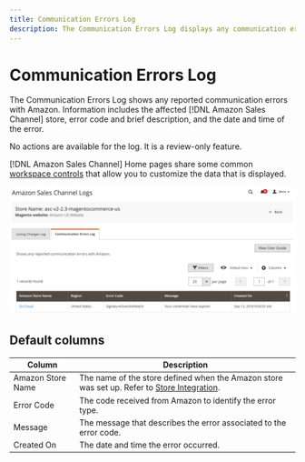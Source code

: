 ```yaml
---
title: Communication Errors Log
description: The Communication Errors Log displays any communication errors between Amazon and Commerce.
---
```


# Communication Errors Log

The Communication Errors Log shows any reported communication errors with Amazon. Information includes the affected [!DNL Amazon Sales Channel] store, error code and brief description, and the date and time of the error.

No actions are available for the log. It is a review-only feature.

[!DNL Amazon Sales Channel] Home pages share some common [workspace controls](./workspace-controls.md) that allow you to customize the data that is displayed.

![Communication Errors Log](assets/amazon-comm-errors-log.png)

## Default columns

|Column|Description|
|--- |--- |
|Amazon Store Name|The name of the store defined when the Amazon store was set up. Refer to [Store Integration](./store-integration.md). |
|Error Code|The code received from Amazon to identify the error type. |
|Message|The message that describes the error associated to the error code. |
|Created On|The date and time the error occurred. |
